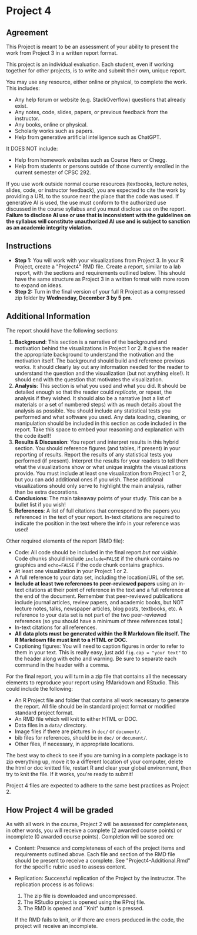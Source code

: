 # Project 4

## Agreement 

This Project is meant to be an assessment of your ability to present the work from Project 3 in a written report format. 

This project is an individual evaluation. Each student, even if working together for other projects, is to write and submit their own, unique report.
 

You may use any resource, either online or physical, to complete the work. This includes:

 - Any help forum or website (e.g. StackOverflow) questions that already exist.
 - Any notes, code, slides, papers, or previous feedback from the instructor.
 - Any books, online or physical.
 - Scholarly works such as papers.
 - Help from generative artificial intelligence such as ChatGPT.

It DOES NOT include:

 - Help from homework websites such as Course Hero or Chegg.
 - Help from students or persons outside of those currently enrolled in the current semester of CPSC 292. 
 
If you use work outside normal course resources (textbooks, lecture notes, slides, code, or instructor feedback), you are expected to cite the work by providing a URL to the source near the place that the code was used. If generative AI is used, the use must conform to the authorized use discussed in the course syllabus and you must disclose use on the report. __Failure to disclose AI use or use that is inconsistent with the guidelines on the syllabus will constitute unauthorized AI use and is subject to sanction as an academic integrity violation.__


## Instructions

  - __Step 1:__ You will work with your visualizations from Project 3. In your R Project, create a "Project4" RMD file. Create a report, similar to a lab report, with the sections and requirements outlined below. This should have the same structure as Project 3 in a written format with more room to expand on ideas. 
  - __Step 2:__ Turn in the final version of your full R Project as a compressed zip folder by __Wednesday, December 3 by 5 pm__.



## Additional Information

The report should have the following sections: 

  1. __Background__: This section is a narrative of the background and motivation behind the visualizations in Project 1 or 2. It gives the reader the appropriate background to understand the motivation and the motivation itself. The background should build and reference previous works. It should clearly lay out any information needed for the reader to understand the question and the visualization (but not anything else!). It should end with the question that motivates the visualization. 
  2. __Analysis__: This section is what you used and what you did. It should be detailed enough so that the reader could _replicate_, or repeat, the analysis if they wished. It should also be a narrative (not a list of materials or a set of numbered steps) with as much details about the analysis as possible. You should include any statistical tests you performed and what software you used. Any data loading, cleaning, or manipulation should be included in this section as code included in the report. Take this space to embed your reasoning and explanation with the code itself! 
  3. __Results & Discussion__: You report and interpret results in this hybrid section. You should reference figures (and tables, if present) in your reporting of results. Report the results of any statistical tests you performed (if present). Interpret the results for your readers to tell them what the visualizations show or what unique insights the visualizations provide. You must include at least one visualization from Project 1 or 2, but you can add additional ones if you wish. These additional visualizations should only serve to highlight the main analysis, rather than be extra decorations.
  4. __Conclusions__: The main takeaway points of your study. This can be a bullet list if you wish! 
  5. __References__: A list of full citations that correspond to the papers you referenced in the text of your report. In-text citations are required to indicate the position in the text where the info in your reference was used!
 
Other required elements of the report (RMD file):
 
  - Code: All code should be included in the final report *but not visible*. Code chunks should include `include=FALSE` if the chunk contains no graphics and `echo=FALSE` if the code chunk contains graphics.
  - At least one visualization in your Project 1 or 2. 
  - A full reference to your data set, including the location/URL of the set.
  - __Include at least two references to peer-reviewed papers__ using an in-text citations at their point of reference in the text and a full reference at the end of the document. Remember that peer-reviewed publications include journal articles, review papers, and academic books, but NOT lecture notes, talks, newspaper articles, blog posts, textbooks, etc. A reference to your data set is not part of the two peer-reviewed references (so you should have a minimum of three references total.)
  - In-text citations for all references.
  - __All data plots must be generated within the R Markdown file itself. The R Markdown file must knit to a HTML or DOC.__
  - Captioning figures: You will need to caption figures in order to refer to them in your text. This is really easy, just add `fig.cap = "your text"` to the header along with echo and warning. Be sure to separate each command in the header with a comma.
 
For the final report, you will turn in a zip file that contains all the necessary elements to reproduce your report using RMarkdown and RStudio. This could include the following:
 
  - An R Project file and folder that contains all work necessary to generate the report. All file should be in standard project format or modified standard project format. 
  - An RMD file which will knit to either HTML or DOC. 
  - Data files in a `data/` directory. 
  - Image files if there are pictures in `doc/` or `document/`.
  - bib files for references, should be in `doc/` or `document/`.
  - Other files, if necessary, in appropriate locations.

The best way to check to see if you are turning in a complete package is to zip everything up, move it to a different location of your computer, delete the html or doc knitted file, restart R and clear your global environment, then try to knit the file. If it works, you're ready to submit! 

Project 4 files are expected to adhere to the same best practices as Project 2. 

  
## How Project 4 will be graded 

As with all work in the course, Project 2 will be assessed for completeness, in other words, you will receive a complete (2 awarded course points) or incomplete (0 awarded course points). Completion will be scored on: 

 - Content: Presence and completeness of each of the project items and requirements outlined above. Each file and section of the RMD file should be present to receive a complete. See "Project4-Additional.Rmd" for the specific rubric used to assess content.
 - Replication: Successful replication of the Project by the instructor. The replication process is as follows: 
    1. The zip file is downloaded and uncompressed. 
    2. The RStudio project is opened using the RProj file. 
    3. The RMD is opened and ``Knit" button is pressed.
    
    If the RMD fails to knit, or if there are errors produced in the code, the project will receive an incomplete.
 